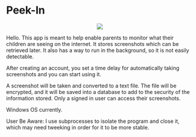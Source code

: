 # Peek-In

<p align="center">
  <img src="https://user-images.githubusercontent.com/34344118/172986936-47beb405-a5d4-4f88-8fca-facb37ad94fd.png"/>
</p>

Hello. This app is meant to help enable parents to monitor what their children are seeing on the internet.  It stores screenshots which can be retrieved later.  It also has a way to run
in the background, so it is not easily detectable.

After creating an account, you set a time delay 
for automatically taking screenshots and you can start using it.

A screenshot will be taken and converted to a text file.  The file will be encrypted,
and it will be saved into a database to add to the security of the information stored.
Only a signed in user can access their screenshots.

Windows OS currently.

User Be Aware:
I use subprocesses to isolate the program and close it, which may need tweeking in order for it to be more stable.
